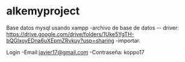 # alkemyproject

Base datos mysql usando xampp
  -archivo de base de datos
  -- driver:  https://drive.google.com/drive/folders/1Uke5YgTH-bQGlxoyEDna6uXEpmZRvkuy?usp=sharing
  -importar.
  
Login
 -Email:javier17@gmail.com
 -Contraseña: koppo17
 
 
